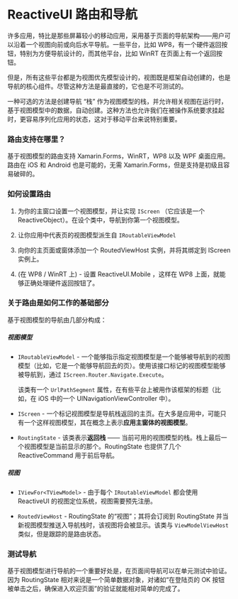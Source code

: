 # ReactiveUI 路由和导航

许多应用，特比是那些屏幕较小的移动应用，采用基于页面的导航架构——用户可以沿着一个视图向前或向后水平导航。一些平台，比如 WP8，有一个硬件返回按钮，特别为方便导航设计的，而其他平台，比如 WinRT 在页面上有一个返回按钮。

但是，所有这些平台都是为视图优先模型设计的，视图既是框架自动创建的，也是导航的核心组件。尽管这种方法是最直接的，它也是不可测试的。 

一种可选的方法是创建导航 “栈” 作为视图模型的栈，并允许相关视图在运行时，基于视图模型中的数据，自动创建。这种方法也允许我们在被操作系统要求挂起时，更容易序列化应用的状态，这对于移动平台来说特别重要。

### 路由支持在哪里？

基于视图模型的路由支持 Xamarin.Forms，WinRT，WP8 以及 WPF 桌面应用。路由在 iOS 和 Android 也是可能的，无需 Xamarin.Forms，但是支持是初级且容易破碎的。

### 如何设置路由

1. 为你的主窗口设置一个视图模型，并让实现 `IScreen` （它应该是一个 ReactiveObject）。在设个类中，导航到你第一个视图模型。 

1. 让你应用中代表页的视图模型派生自 `IRoutableViewModel`
   
1. 向你的主页面或窗体添加一个 RoutedViewHost 实例，并将其绑定到 IScreen 实例上。

1. (在 WP8 / WinRT 上) - 设置 ReactiveUI.Mobile ，这样在 WP8 上面，就能够正确处理硬件返回按钮了。

### 关于路由是如何工作的基础部分

基于视图模型的导航由几部分构成：

##### 视图模型

* `IRoutableViewModel` - 一个能够指示指定视图模型是一个能够被导航到的视图模型（比如，它是一个能够导航回去的页）。使用该接口标记的视图模型能够被导航到，通过 `IScreen.Router.Navigate.Execute`。

  该类有一个 `UrlPathSegment` 属性，在有些平台上被用作该框架的标题（比如，在 iOS 中的一个 UINavigationViewController 中）。

* `IScreen` - 一个标记视图模型是导航栈返回的主页。在大多是应用中，可能只有一个这样视图模型，其在概念上表示**应用主窗体的视图模型**。

* `RoutingState` - 该类表示**返回栈** —— 当前可用的视图模型的栈。栈上最后一个视图模型是当前显示的那个。RoutingState 也提供了几个 ReactiveCommand 用于前后导航。

##### 视图

* `IViewFor<TViewModel>` - 由于每个 `IRoutableViewModel` 都会使用 ReactiveUI 的视图定位系统，视图需要预先注册。

* `RoutedViewHost` - RoutingState 的“视图”；其将会订阅到 RoutingState 并当新视图模型推送入导航栈时，该视图将会被显示。该类与 `ViewModelViewHost` 类似，但是跟踪的是路由状态。

### 测试导航

基于视图模型进行导航的一个重要好处是，在页面间导航可以在单元测试中验证。因为 RoutingState 相对来说是一个简单数据对象，对诸如“在登陆页的 OK 按钮被单击之后，确保进入欢迎页面”的验证就能相对简单的完成了。
